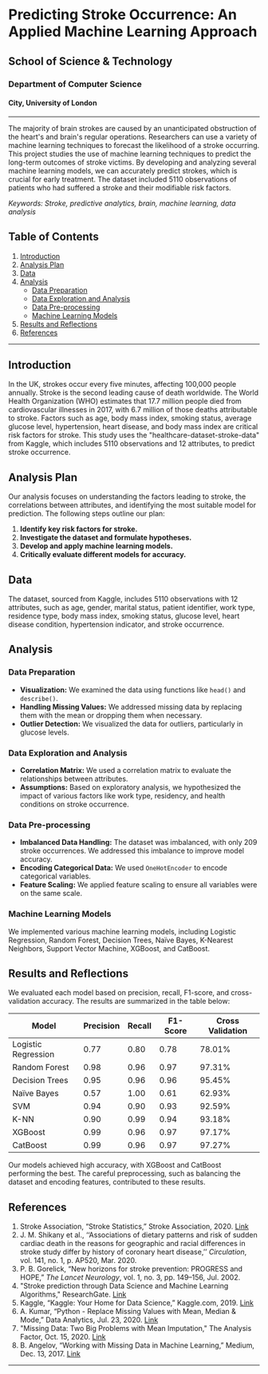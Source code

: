# Predicting Stroke Occurrence: An Applied Machine Learning Approach

## School of Science & Technology  
### Department of Computer Science  
#### City, University of London

---

The majority of brain strokes are caused by an unanticipated obstruction of the heart's and brain's regular operations. Researchers can use a variety of machine learning techniques to forecast the likelihood of a stroke occurring. This project studies the use of machine learning techniques to predict the long-term outcomes of stroke victims. By developing and analyzing several machine learning models, we can accurately predict strokes, which is crucial for early treatment. The dataset included 5110 observations of patients who had suffered a stroke and their modifiable risk factors.

*Keywords: Stroke, predictive analytics, brain, machine learning, data analysis*

## Table of Contents
1. [Introduction](#introduction)
2. [Analysis Plan](#analysis-plan)
3. [Data](#data)
4. [Analysis](#analysis)
   - [Data Preparation](#data-preparation)
   - [Data Exploration and Analysis](#data-exploration-and-analysis)
   - [Data Pre-processing](#data-pre-processing)
   - [Machine Learning Models](#machine-learning-models)
5. [Results and Reflections](#results-and-reflections)
6. [References](#references)

---

## Introduction
In the UK, strokes occur every five minutes, affecting 100,000 people annually. Stroke is the second leading cause of death worldwide. The World Health Organization (WHO) estimates that 17.7 million people died from cardiovascular illnesses in 2017, with 6.7 million of those deaths attributable to stroke. Factors such as age, body mass index, smoking status, average glucose level, hypertension, heart disease, and body mass index are critical risk factors for stroke. This study uses the "healthcare-dataset-stroke-data" from Kaggle, which includes 5110 observations and 12 attributes, to predict stroke occurrence.

## Analysis Plan
Our analysis focuses on understanding the factors leading to stroke, the correlations between attributes, and identifying the most suitable model for prediction. The following steps outline our plan:

1. **Identify key risk factors for stroke.**
2. **Investigate the dataset and formulate hypotheses.**
3. **Develop and apply machine learning models.**
4. **Critically evaluate different models for accuracy.**

## Data
The dataset, sourced from Kaggle, includes 5110 observations with 12 attributes, such as age, gender, marital status, patient identifier, work type, residence type, body mass index, smoking status, glucose level, heart disease condition, hypertension indicator, and stroke occurrence.

## Analysis

### Data Preparation
- **Visualization:** We examined the data using functions like `head()` and `describe()`.
- **Handling Missing Values:** We addressed missing data by replacing them with the mean or dropping them when necessary.
- **Outlier Detection:** We visualized the data for outliers, particularly in glucose levels.

### Data Exploration and Analysis
- **Correlation Matrix:** We used a correlation matrix to evaluate the relationships between attributes.
- **Assumptions:** Based on exploratory analysis, we hypothesized the impact of various factors like work type, residency, and health conditions on stroke occurrence.

### Data Pre-processing
- **Imbalanced Data Handling:** The dataset was imbalanced, with only 209 stroke occurrences. We addressed this imbalance to improve model accuracy.
- **Encoding Categorical Data:** We used `OneHotEncoder` to encode categorical variables.
- **Feature Scaling:** We applied feature scaling to ensure all variables were on the same scale.

### Machine Learning Models
We implemented various machine learning models, including Logistic Regression, Random Forest, Decision Trees, Naïve Bayes, K-Nearest Neighbors, Support Vector Machine, XGBoost, and CatBoost.

## Results and Reflections
We evaluated each model based on precision, recall, F1-score, and cross-validation accuracy. The results are summarized in the table below:

| Model       | Precision | Recall | F1-Score | Cross Validation |
|-------------|-----------|--------|----------|------------------|
| Logistic Regression | 0.77 | 0.80 | 0.78 | 78.01% |
| Random Forest       | 0.98 | 0.96 | 0.97 | 97.31% |
| Decision Trees      | 0.95 | 0.96 | 0.96 | 95.45% |
| Naïve Bayes         | 0.57 | 1.00 | 0.61 | 62.93% |
| SVM                 | 0.94 | 0.90 | 0.93 | 92.59% |
| K-NN                | 0.90 | 0.99 | 0.94 | 93.18% |
| XGBoost             | 0.99 | 0.96 | 0.97 | 97.17% |
| CatBoost            | 0.99 | 0.96 | 0.97 | 97.27% |

Our models achieved high accuracy, with XGBoost and CatBoost performing the best. The careful preprocessing, such as balancing the dataset and encoding features, contributed to these results.

## References
1. Stroke Association, “Stroke Statistics,” Stroke Association, 2020. [Link](https://www.stroke.org.uk/what-is-stroke/stroke-statistics)
2. J. M. Shikany et al., ‘‘Associations of dietary patterns and risk of sudden cardiac death in the reasons for geographic and racial differences in stroke study differ by history of coronary heart disease,’’ *Circulation*, vol. 141, no. 1, p. AP520, Mar. 2020.
3. P. B. Gorelick, “New horizons for stroke prevention: PROGRESS and HOPE,” *The Lancet Neurology*, vol. 1, no. 3, pp. 149–156, Jul. 2002.
4. "Stroke prediction through Data Science and Machine Learning Algorithms," ResearchGate. [Link](https://www.researchgate.net/publication/352261064_Stroke_prediction_through_Data_Science_and_Machine_Learning_Algorithms)
5. Kaggle, “Kaggle: Your Home for Data Science,” Kaggle.com, 2019. [Link](https://www.kaggle.com/)
6. A. Kumar, “Python - Replace Missing Values with Mean, Median & Mode,” Data Analytics, Jul. 23, 2020. [Link](https://vitalflux.com/pandas-impute-missing-values-mean-median-mode/)
7. "Missing Data: Two Big Problems with Mean Imputation," The Analysis Factor, Oct. 15, 2020. [Link](https://www.theanalysisfactor.com/mean-imputation/)
8. B. Angelov, “Working with Missing Data in Machine Learning,” Medium, Dec. 13, 2017. [Link](https://towardsdatascience.com/working-with-missing-data-in-machine-learning-9c0a430df4ce)

---
